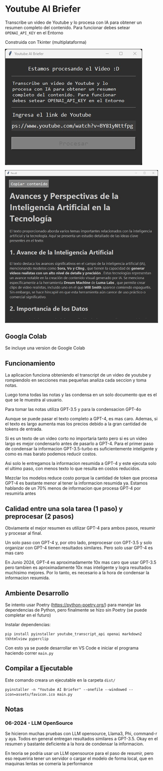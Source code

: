 # Youtube AI Briefer #

Transcribe un video de Youtube y lo procesa con IA para obtener un resumen completo del contenido. Para funcionar debes setear `OPENAI_API_KEY` en el Entorno

Construida con Tkinter (multiplataforma)

![Youtube AI Briefer main Window](assets/main-window-example.jpg "Youtube AI Briefer main Window")

![Youtube AI Briefer Result Window](assets/result-window-example.jpg "Youtube AI Briefer Result Window")

## Googla Colab ##

Se incluye una version de Google Colab

## Funcionamiento ##

La aplicacion funciona obteniendo el transcript de un video de youtube y rompiendolo en secciones mas pequeñas analiza cada seccion y toma notas.

Luego toma todas las notas y las condensa en un solo documento que es el que se le muestra al usuario.

Para tomar las notas utiliza GPT-3.5 y para la condensacion GPT-4o

Aunque se puede pasar el texto completo a GPT-4, es mas caro. Ademas, si el texto es largo aumenta mas los precios debido a la gran cantidad de tokens de entrada.

Si es un texto de un video corto no importaria tanto pero si es un video largo es mejor condensarlo antes de pasarlo a GPT-4. Para el primer paso de condensar la informacion GPT-3.5-turbo es suficientemente inteligente y como es mas barato podemos reducir costos.

Asi solo le entregamos la informacion resumida a GPT-4 y este ejecuta solo el ultimo paso, con menos texto lo que resulta en costos reducidos.

Mezclar los modelos reduce costo porque la cantidad de token que procesa GPT-4 es bastante menor al tener la informacion resumida ya. Estamos hablando de un 70% menos de informacion que procesa GPT-4 por resumirla antes

## Calidad entre una sola tarea (1 paso) y preprocesar (2 pasos) ##

Obviamente el mejor resumen es utilizar GPT-4 para ambos pasos, resumir y procesar al final.

Un solo paso con GPT-4 y, por otro lado, preprocesar con GPT-3.5 y solo organizar con GPT-4 tienen resultados similares. Pero solo usar GPT-4 es mas caro

En Junio 2024, GPT-4 es aproximadamente 10x mas caro que usar GPT-3.5 pero tambien es aproximadamente 10x mas inteligente y logra resultados muchisimo mejores. Por lo tanto, es necesario a la hora de condensar la informacion resumida.

## Ambiente Desarrollo  ##

Se intento usar Poetry (https://python-poetry.org/) para manejar las dependencias de Python, pero finalmente se hizo sin Poetry (se puede completar en el futuro)

Instalar dependencias:

``` 
pip install pyinstaller youtube_transcript_api openai markdown2 tkhtmlview pyperclip 
```

Con esto ya se puede desarrollar en VS Code e iniciar el programa haciendo correr `main.py`

## Compilar a Ejecutable ##

Este comando creara un ejecutable en la carpeta `dist/`

```
pyinstaller -n "Youtube AI Briefer" --onefile --windowed --icon=assets/favicon.ico main.py
```

## Notas ##

### 06-2024 - LLM OpenSource ###
Se hicieron muchas pruebas con LLM opensource, Llama3, Phi, command-r y aya. Todos en general entregan resultados similares a GPT-3.5. Okay en el resumen y bastante deficiente a la hora de condensar la informacion.

En teoria se podria usar un LLM opensource para el paso de resumir, pero eso requeriria tener un servidor o cargar el modelo de forma local, que en maquinas lentas se comeria la performance